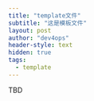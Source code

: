 ```yaml
---
title: "template文件"
subtitle: "这是模板文件"
layout: post
author: "dev4ops"
header-style: text
hidden: true
tags:
  - template
---
```


TBD
